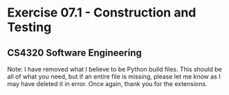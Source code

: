# Exercise 07.1 - Construction and Testing
## CS4320 Software Engineering

Note: I have removed what I believe to be Python build files. This should be all of what you need, but if an entire file is missing, please let me know as I may have deleted it in error. Once again, thank you for the extensions.
